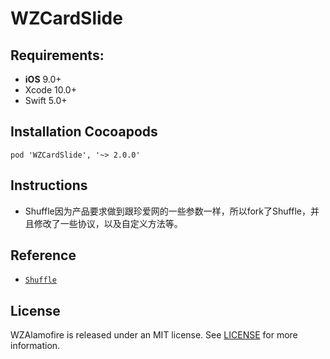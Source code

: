 # WZCardSlide

## Requirements:
- **iOS** 9.0+
- Xcode 10.0+
- Swift 5.0+


## Installation Cocoapods
<pre><code class="ruby language-ruby">pod 'WZCardSlide', '~> 2.0.0'</code></pre>

## Instructions
- Shuffle因为产品要求做到跟珍爱网的一些参数一样，所以fork了Shuffle，并且修改了一些协议，以及自定义方法等。

## Reference
<ul>
<li><a href="https://github.com/mac-gallagher/Shuffle"><code>Shuffle</code></a></li>
</ul>

## License
WZAlamofire is released under an MIT license. See [LICENSE](LICENSE) for more information.
